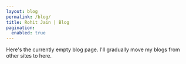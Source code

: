 ```yaml
---
layout: blog
permalink: /blog/
title: Rohit Jain | Blog
pagination:
  enabled: true
---
```


Here's the currently empty blog page.
I'll gradually move my blogs from other sites to here.

